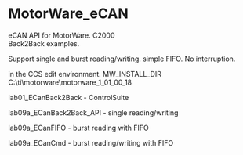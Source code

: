 # MotorWare_eCAN
eCAN API for MotorWare. C2000  
Back2Back examples.

Support single and burst reading/writing. simple FIFO. No interruption.

in the CCS edit environment. MW_INSTALL_DIR C:\ti\motorware\motorware_1_01_00_18

lab01_ECanBack2Back - ControlSuite

lab09a_ECanBack2Back_API - single reading/writing

lab09a_ECanFIFO - burst reading with FIFO

lab09a_ECanCmd - burst reading/writing with FIFO
